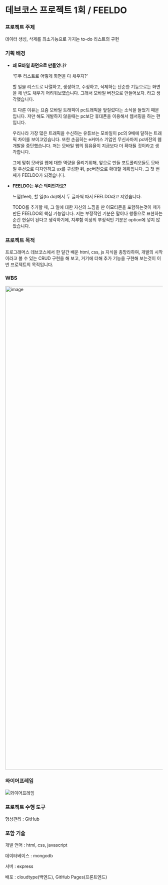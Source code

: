 # 데브코스 프로젝트 1회 / FEELDO

### 프로젝트 주제

데이터 생성, 삭제를 최소기능으로 가지는 to-do 리스트의  구현 

### 기획 배경

- **왜 모바일 화면으로 만들었나?**
    
    ‘투두 리스트로 어떻게 화면을 다 채우지?’
    
    할 일을 리스트로 나열하고, 생성하고, 수정하고, 삭제하는 단순한 기능으로는 화면을 채 반도 채우기 어려워보였습니다. 그래서 모바일 버전으로 만들어보자. 라고 생각했습니다. 
    
    또 다른 이유는 요즘 모바일 트래픽이 pc트래픽을 앞질렀다는 소식을 들었기 때문입니다. 저만 해도 개발하지 않을때는 pc보단 휴대폰을 이용해서 웹서핑을 하는 편입니다. 
    
    우리나라 가장 많은 트래픽을 수신하는 유튜브는 모바일이 pc의 9배에 달하는 트래픽 차이를 보이고있습니다.   또한 손꼽히는 e커머스 기업인 무신사마저 pc버전의 웹 개발을 중단했습니다. 저는 모바일 웹의 점유율이 지금보다 더 확대될 것이라고 생각합니다. 
    
    그에 맞춰 모바일 웹에 대한 역량을 올리기위해, 앞으로 만들 포트폴리오들도 모바일 우선으로 디자인하고 ux를 구성한 뒤, pc버전으로 확대할 계획입니다. 그 첫 번째가 FEELDO가 되겠습니다. 
    
- **FEELDO는 무슨 의미인가요?**
    
    느낌(feel), 할 일(to do)에서 두 글자씩 따서 FEELDO라고 지었습니다. 
    
    TODO를 추가할 때, 그 일에 대한 자신의 느낌을 딴 이모티콘을 포함하는것이 제가 만든 FEELDO의 핵심 기능입니다. 저는 부정적인 기분은 말이나 행동으로 표현하는 순간 현실이 된다고 생각하기에, 지루함 이상의 부정적인 기분은 option에 넣지 않았습니다. 
    

### **프로젝트 목적**

프로그래머스 데브코스에서 한 달간 배운 html, css, js 지식을 총망라하여, 개발의 시작이라고 볼 수 있는 CRUD 구현을 해 보고, 거기에 더해 추가 기능을 구현해 보는것이 이번 프로젝트의 목적입니다.

### WBS
<img width="1541" alt="image" src="https://github.com/user-attachments/assets/f4e7906e-7015-4f70-a2c0-96497c9151fb">

### 와이어프레임
![와이어프레임](https://github.com/user-attachments/assets/4b8ba32c-11dc-4b97-befd-0b326879410c)

### 프로젝트 수행 도구

형상관리 : GitHub

### 포함 기술

개발 언어 : html, css, javascript

데이터베이스 : mongodb

서버 : express

배포 : cloudtype(백엔드), GitHub Pages(프론트엔드)

